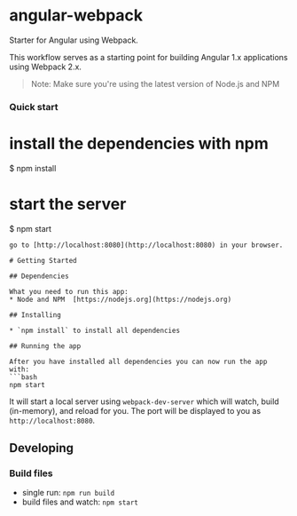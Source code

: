 # angular-webpack

Starter for Angular using Webpack.

This workflow serves as a starting point for building Angular 1.x applications using Webpack 2.x.

>Note: Make sure you're using the latest version of Node.js and NPM

### Quick start

# install the dependencies with npm
$ npm install

# start the server
$ npm start
```
go to [http://localhost:8080](http://localhost:8080) in your browser.

# Getting Started

## Dependencies

What you need to run this app:
* Node and NPM  [https://nodejs.org](https://nodejs.org)

## Installing

* `npm install` to install all dependencies

## Running the app

After you have installed all dependencies you can now run the app with:
```bash
npm start
```

It will start a local server using `webpack-dev-server` which will watch, build (in-memory), and reload for you. The port will be displayed to you as `http://localhost:8080`.

## Developing

### Build files

* single run: `npm run build`
* build files and watch: `npm start`
